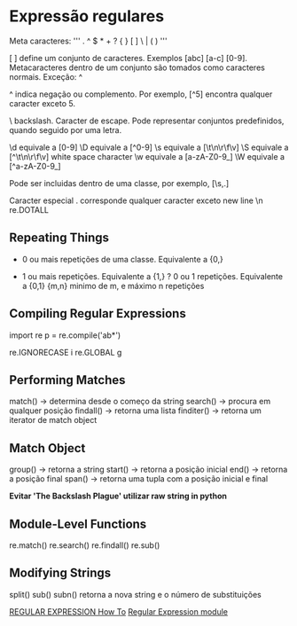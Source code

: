 # Expressão regulares

Meta caracteres:
''' . ^ $ * + ? { } [ ] \ | ( ) '''

[ ] define um conjunto de caracteres. Exemplos [abc] [a-c] [0-9]. Metacaracteres dentro de um conjunto são tomados como caracteres normais. Exceção: ^

^ indica negação ou complemento. Por exemplo, [^5] encontra qualquer caracter exceto 5.

\ backslash. Caracter de escape. Pode representar conjuntos predefinidos, quando seguido por uma letra.

\d equivale a [0-9]
\D equivale a [^0-9]
\s equivale a [\t\n\r\f\v]
\S equivale a [^\t\n\r\f\v] white space character
\w equivale a [a-zA-Z0-9_]
\W equivale a [^a-zA-Z0-9_]

Pode ser incluidas dentro de uma classe, por exemplo, [\s,.]

Caracter especial . corresponde qualquer caracter exceto new line \n re.DOTALL

## Repeating Things

* 0 ou mais repetições de uma classe. Equivalente a {0,}
+ 1 ou mais repetições. Equivalente a {1,}
? 0 ou 1 repetições. Equivalente a {0,1}
{m,n} minimo de m, e máximo n repetições

## Compiling Regular Expressions
import re
p = re.compile('ab*')

re.IGNORECASE i
re.GLOBAL g

## Performing Matches
match() -> determina desde o começo da string
search() -> procura em qualquer posição
findall() -> retorna uma lista
finditer() -> retorna um iterator de match object

## Match Object
group() -> retorna a string 
start() -> retorna a posição inicial
end() -> retorna a posição final
span() -> retorna uma tupla com a posição inicial e final

**Evitar 'The Backslash Plague' utilizar raw string in python**

## Module-Level Functions
re.match()
re.search()
re.findall()
re.sub()

## Modifying Strings
split()
sub()
subn() retorna a nova string e o número de substituições

[REGULAR EXPRESSION How To](https://docs.python.org/3/howto/regex.html#regex-howto)
[Regular Expression module](https://docs.python.org/3/library/re.html)
